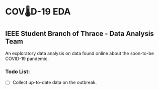 # COV:thermometer:D-19 EDA 
## IEEE Student Branch of Thrace - Data Analysis Team
An exploratory data analysis on data found online about the soon-to-be COVID-19 pandemic.


### Todo List:
- [ ] Collect up-to-date data on the outbreak.
